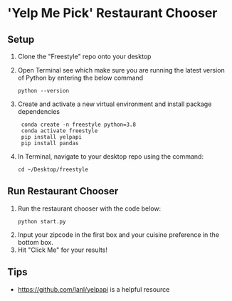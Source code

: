 # 'Yelp Me Pick' Restaurant Chooser

## Setup 
1. Clone the "Freestyle" repo onto your desktop

2. Open Terminal see which make sure you are running the latest version of Python by entering the below command
    ```
    python --version
    ```

3. Create and activate a new virtual environment and install package dependencies
   ```
    conda create -n freestyle python=3.8
    conda activate freestyle
    pip install yelpapi
    pip install pandas 
    ```

3. In Terminal, navigate to your desktop repo using the command: 
    ```
    cd ~/Desktop/freestyle
    ```

## Run Restaurant Chooser
1. Run the restaurant chooser with the code below:
    ```
    python start.py
    ```
2. Input your zipcode in the first box and your cuisine preference in the bottom box.
3. Hit "Click Me" for your results!
    
 

## Tips 
- https://github.com/lanl/yelpapi is a helpful resource
